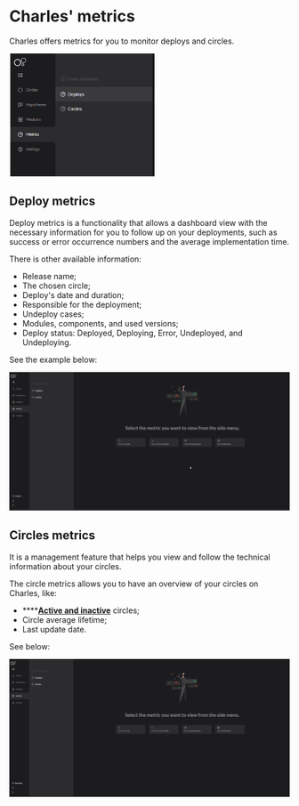 # Charles' metrics

Charles offers metrics for you to monitor deploys and circles. 

![](../../.gitbook/assets/metrics-circ-e-deplo.png)

## Deploy metrics

Deploy metrics is a functionality that allows a dashboard view with the necessary information for you to follow up on your deployments, such as success or error occurrence numbers and the average implementation time.

There is other available information: 

* Release name;
* The chosen circle;
* Deploy's date and duration;
* Responsible for the deployment;
* Undeploy cases;
* Modules, components, and used versions;
* Deploy status: Deployed, Deploying, Error, Undeployed, and Undeploying.

See the example below:  

![](../../.gitbook/assets/deploy.gif)

## Circles metrics 

It is a management feature that helps you view and follow the technical information about your circles.

The circle metrics allows you to have an overview of your circles on Charles, like:  

* \*\*\*\*[**Active and inactive**](../circles.md#active-and-inactive-circles) circles;
* Circle average lifetime;
* Last update date.

See below: 

![](../../.gitbook/assets/erro.gif)



